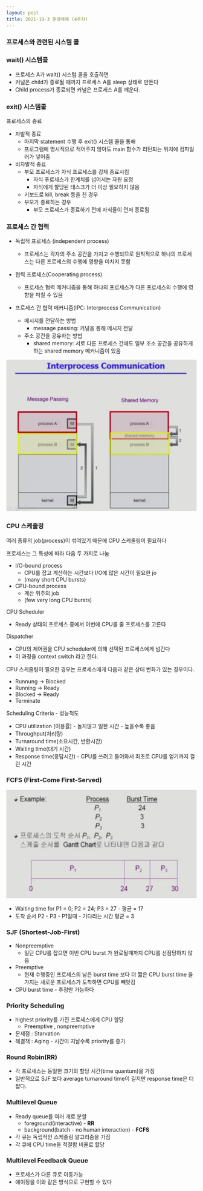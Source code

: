 ```yaml
---
layout: post
title: 2021-10-3 운영체제 (4주차)
---
```


### 프로세스와 관련된 시스템 콜

### wait() 시스템콜

- 프로세스 A가 wait() 시스텀 콜을 호출하면
- 커널은 child가 종료될 때까지 프로세스 A를 sleep 상태로 만든다
- Child process가 종료되면 커널은 프로세스 A를 깨운다.

### exit() 시스템콜

프로세스의 종료

- 자발적 종료
    - 마지막 statement 수행 후 exit() 시스템 콜을 통해
    - 프로그램에 명시적으로 적어주지 않아도 main 함수가 리턴되는 위치에 컴파일러가 넣어줌
- 비자발적 종료
    - 부모 프로세스가 자식 프로세스를 강제 종료시킴
        - 자식 푸로세스가 한계치를 넘어서는 자원 요청
        - 자식에게 할당된 태스크가 더 이상 필요하지 않음
    - 키보드로 kill, break 등을 친 경우
    - 부모가 종료하는 경우
        - 부모 프로세스가 종료하기 전에 자식들이 먼저 종료됨

### 프로세스 간 협력

- 독립적 프로세스 (independent process)
    - 프로세스는 각자의 주소 공간을 가지고 수행되므로 원칙적으로 하나의 프로세스는 다른 프로세스의 수행에 영향을 미치지 못함

- 협력 프로세스(Cooperating process)
    - 프로세스 혐력 메커니즘을 통해 하나의 프로세스가 다른 프로세스의 수행에 영향을 미칠 수 있음

- 프로세스 간 협력 메커니즘(IPC: Interprocess Communication)
    - 메시지를 전달하는 방법
        - message passing: 커널을 통해 메시지 전달
    - 주소 공간을 공유하는 방법
        - shared memory: 서로 다른 프로세스 간에도 일부 조소 공간을 공유하게 하는 shared memory 메커니즘이 있음

![image](https://github.com/POL6463/POL6463.github.io/blob/master/images/OS_week4/image0.png?raw=true)

### CPU 스케줄링

여러 종류의 job(process)이 섞여있기 때문에 CPU 스케줄링이 필요하다

프로세스는 그 특성에 따라 다음 두 가지로 나눔

- I/O-bound process
    - CPU를 잡고 계산하는 시간보다 I/O에 많은 시간이 필요한 jo
    - (many short CPU bursts)
- CPU-bound process
    - 계산 위주의 job
    - (few very long CPU bursts)

CPU Scheduler

- Ready 상태의 프로세스 중에서 이번에 CPU를 줄 프로세스를 고른다

Dispatcher

- CPU의 제어권을 CPU scheduler에 의해 선택된 프로세스에게 넘긴다
- 이 과정을 context switch 라고 한다.

CPU 스케줄링이 필요한 경우는 프로세스에게 다음과 같은 상태 변화가 있는 경우이다.

- Runnung → Blocked
- Running → Ready
- Blocked → Ready
- Terminate

Scheduling Criteria - 성능척도

- CPU utilization (이용률) - 놀지않고 일한 시간 - 높을수록 좋음
- Throughput(처리량)
- Turnaround time(소요시간, 반환시간)
- Waiting time(대기 시간)
- Response time(응답시간) - CPU를 쓰려고 들어와서 최초로 CPU를 얻기까지 걸린 시간

 

### FCFS (First-Come First-Served)

![image](https://github.com/POL6463/POL6463.github.io/blob/master/images/OS_week4/image1.png?raw=true)

- Waiting time for P1 = 0; P2 = 24; P3 = 27 - 평균 = 17
- 도착 순서 P2 - P3 - P1일때 - 기다리는 시간 평균 = 3

### SJF (Shortest-Job-First)

- Nonpreemptive
    - 일단 CPU를 잡으면 이번 CPU burst 가 완료될때까지 CPU를 선점당하지 않음
- Preemptive
    - 현재 수행중인 프로세스의 남은 burst time 보다 더 짧은 CPU burst time 을 가지는 새로운 프로세스가 도착하면 CPU를 빼앗김
- CPU burst time - 추정만 가능하다

### Priority Scheduling

- highest priority를 가진 프로세스에게 CPU 할당
    - Preemptive , nonpreemptive
- 문제점 : Starvation
- 해결책 : Aging - 시간이 지날수록 priority를 증가

### Round Robin(RR)

- 각 프로세스는 동일한 크기의 할당 시간(time quantum)을 가짐
- 일반적으로 SJF 보다 average turnaround time이 길지만 response time은 더 짧다.

### Multilevel Queue

- Ready queue를 여러 개로 분할
    - foreground(interactive) - **RR**
    - background(batch - no human interaction) - **FCFS**
- 각 큐는 독립적인 스케줄링 알고리즘을 가짐
- 각 큐에 CPU time을 적절함 비율로 할당

### Multilevel Feedback Queue

- 프로세스가 다른 큐로 이동가능
- 에이징을 이와 같은 방식으로 구현할 수 있다